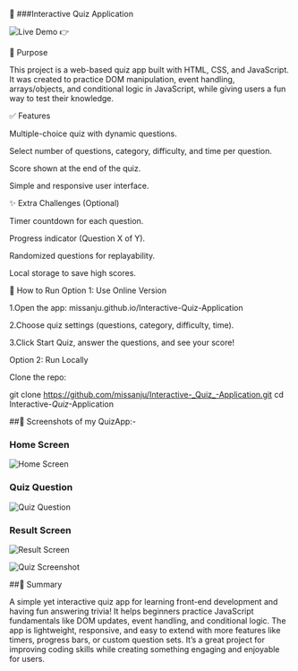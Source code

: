 🎯 ###Interactive Quiz Application

![Live Demo 👉](missanju.github.io/Interactive-Quiz-Application)

📌 Purpose

This project is a web-based quiz app built with HTML, CSS, and JavaScript.
It was created to practice DOM manipulation, event handling, arrays/objects, and conditional logic in JavaScript, while giving users a fun way to test their knowledge.


✅ Features

Multiple-choice quiz with dynamic questions.

Select number of questions, category, difficulty, and time per question.

Score shown at the end of the quiz.

Simple and responsive user interface.


✨ Extra Challenges (Optional)

Timer countdown for each question.

Progress indicator (Question X of Y).

Randomized questions for replayability.

Local storage to save high scores.



🚀 How to Run
Option 1: Use Online Version

1.Open the app: missanju.github.io/Interactive-Quiz-Application

2.Choose quiz settings (questions, category, difficulty, time).

3.Click Start Quiz, answer the questions, and see your score!


Option 2: Run Locally

Clone the repo:

git clone https://github.com/missanju/Interactive-_Quiz_-Application.git
cd Interactive-_Quiz_-Application

##📸 Screenshots  of my QuizApp:-
 
### Home Screen  
![Home Screen](images/home.png)  

### Quiz Question  
![Quiz Question](images/question.png)  

### Result Screen  
![Result Screen](images/result.png)  

![Quiz Screenshot](https://raw.githubusercontent.com/missanju/Interactive-_Quiz_-Application/main/images/home.png)





##📝 Summary

A simple yet interactive quiz app for learning front-end development and having fun answering trivia!
It helps beginners practice JavaScript fundamentals like DOM updates, event handling, and conditional logic.
The app is lightweight, responsive, and easy to extend with more features like timers, progress bars, or custom question sets.
It’s a great project for improving coding skills while creating something engaging and enjoyable for users.


